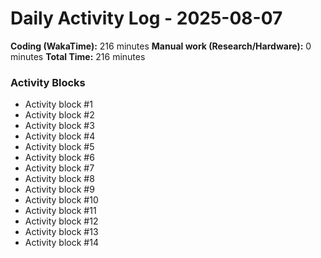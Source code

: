 # Daily Activity Log - 2025-08-07

**Coding (WakaTime):** 216 minutes
**Manual work (Research/Hardware):** 0 minutes
**Total Time:** 216 minutes

### Activity Blocks
- Activity block #1
- Activity block #2
- Activity block #3
- Activity block #4
- Activity block #5
- Activity block #6
- Activity block #7
- Activity block #8
- Activity block #9
- Activity block #10
- Activity block #11
- Activity block #12
- Activity block #13
- Activity block #14
